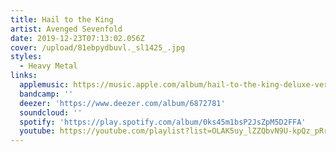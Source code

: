 ```yaml
---
title: Hail to the King
artist: Avenged Sevenfold
date: 2019-12-23T07:13:02.056Z
cover: /upload/81ebpydbuvl._sl1425_.jpg
styles:
  - Heavy Metal
links:
  applemusic: https://music.apple.com/album/hail-to-the-king-deluxe-version/672046420
  bandcamp: ''
  deezer: 'https://www.deezer.com/album/6872781'
  soundcloud: ''
  spotify: 'https://play.spotify.com/album/0ks45m1bsP2JsZpM5D2FFA'
  youtube: https://youtube.com/playlist?list=OLAK5uy_lZZQbvN9U-kpQz_pRrWEMkPn5BX7LeOiM
---
```


